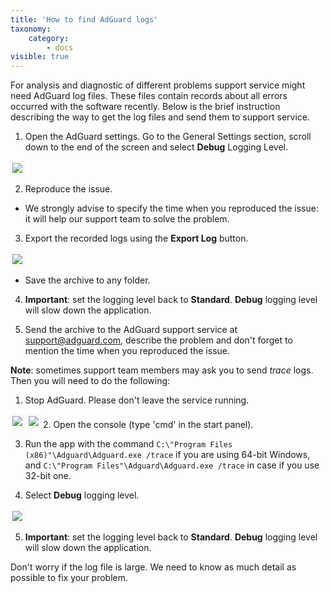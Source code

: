 ```yaml
---
title: 'How to find AdGuard logs'
taxonomy:
    category:
        - docs
visible: true
---
```


For analysis and diagnostic of different problems support service might need AdGuard log files. These files contain records about all errors occurred with the software recently. Below is the brief instruction describing the way to get the log files and send them to support service.

1. Open the AdGuard settings. Go to the General Settings section, scroll down to the end of the screen and select **Debug** Logging Level.

<img src="https://cdn.adguard.com/Adguard/kb/newscreenshots/En/eng_logs_1.png" style="border: 1px solid #efefef; max-width: 650px; padding: 2px;">

2. Reproduce the issue. 
- We strongly advise to specify the time when you reproduced the issue: it will help our support team to solve the problem.

3. Export the recorded logs using the **Export Log** button.

<img src="https://cdn.adguard.com/Adguard/kb/newscreenshots/En/eng_logs_2.png" style="border: 1px solid #efefef; max-width: 650px; padding: 2px;">

- Save the archive to any folder.

4. **Important**: set the logging level back to **Standard**. **Debug** logging level will slow down the application.

5. Send the archive to the AdGuard support service at support@adguard.com, describe the problem and don't forget to mention the time when you reproduced the issue.

**Note**: sometimes support team members may ask you to send *trace* logs. Then you will need to do the following:

1. Stop AdGuard. Please don't leave the service running.

<img src="https://cdn.adguard.com/Adguard/kb/newscreenshots/En/eng_logs_3.png" style="border: 1px solid #efefef; max-width: 350px; padding: 2px;">
<img src="https://cdn.adguard.com/Adguard/kb/newscreenshots/En/eng_logs_4.png" style="border: 1px solid #efefef; max-width: 350px; padding: 2px;">
2. Open the console (type 'cmd' in the start panel).

3. Run the app with the command `C:\"Program Files (x86)"\Adguard\Adguard.exe /trace` if you are using 64-bit Windows, and `C:\"Program Files"\Adguard\Adguard.exe /trace` in case if you use 32-bit one.

4. Select **Debug** logging level.

<img src="https://cdn.adguard.com/Adguard/kb/newscreenshots/En/eng_logs_5.png" style="border: 1px solid #efefef; max-width: 650px; padding: 2px;">

5. **Important**: set the logging level back to **Standard**. **Debug** logging level will slow down the application.

Don't worry if the log file is large. We need to know as much detail as possible to fix your problem.
